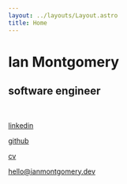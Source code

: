 ```yaml
---
layout: ../layouts/Layout.astro
title: Home
---
```


# Ian Montgomery

## software engineer  
<br/>

[linkedin](https://www.linkedin.com/in/ian-montgomery/)  

[github](https://github.com/ian-montgomery)  
 
[cv](https://cv.ianmontgomery.dev/)  

hello@ianmontgomery.dev
